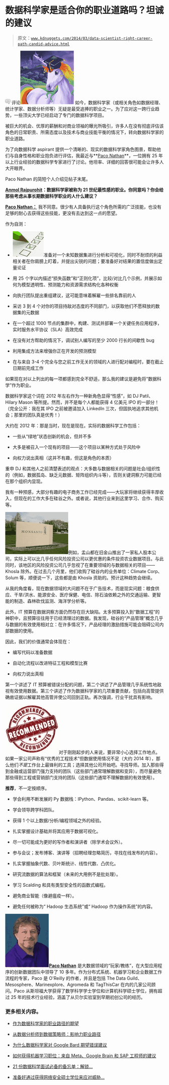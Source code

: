 # 数据科学家是适合你的职业道路吗？坦诚的建议

> 原文：[`www.kdnuggets.com/2014/03/data-scientist-right-career-path-candid-advice.html`](https://www.kdnuggets.com/2014/03/data-scientist-right-career-path-candid-advice.html)

![c](img/3d9c022da2d331bb56691a9617b91b90.png) 评论![独角兽数据科学家](img/b5d95968c8431ae21ec71cdaeecb2da7.png) 如今，数据科学家（或相关角色如数据经理、统计学家、数据分析师等）无疑是最受追捧的职业之一。为了应对这一跨行业趋势，一些顶尖大学已经启动了专门的数据科学项目。

被巨大的机会、优厚的薪酬和对商业领袖的曝光所吸引，许多人在没有彻底评估该角色的日常职责、所需态度以及技术与商业技能平衡的情况下，转向数据科学家的职业道路。

为了向数据科学 aspirant 提供一个清晰的、现实的数据科学家角色图景，帮助他们与自身性格和职业抱负进行评估，我最近与**[Paco Nathan](http://liber118.com/pxn/)**，一位拥有 25 年以上行业经验的数据科学专家进行了讨论。他坦率、详细的回答很可能会让许多人大开眼界。

Paco Nathan 的简短个人介绍见帖子末尾。

**[Anmol Rajpurohit](https://twitter.com/anmolrjprt)：数据科学家被称为 21 世纪最性感的职业。你同意吗？你会给那些考虑从事长期数据科学职业的人什么建议？**

**[Paco Nathan：](https://twitter.com/pacoid)** 我不同意。很少有人具备执行这个角色所需的广泛技能，也没有足够的耐心去获得这些技能，更没有去达到这一点的愿望。

作为自测：

+   ![自测](img/f40e537e0978a5e1e806031b3cf96776.png)准备对一个未知数据集进行分析和可视化，同时不耐烦的利益相关者在你肩膀上盯着，并提出尖锐的问题；要准备好对结果的置信度做出定量论证

+   用 25 个字以内描述“损失函数”和“正则化项”，比较/对比几个示例，并展示如何为模型透明性、预测能力和资源需求结构化各种权衡

+   向执行团队提出重组建议，这可能意味着解雇一些排名靠前的人

+   采访 3 到 4 个对你的项目持敌对态度的不同部门，以获取他们不愿释放的数据集的元数据

+   在一个超过 1000 节点的集群中，构建、测试并部署一个关键任务应用程序，实时服务水平协议（SLA）高效完成

+   在没有对方帮助的情况下，调试别人编写的至少 2000 行长的间歇性 bug

+   利用集成方法来增强你正在开发的预测模型

+   在与来自 3­-4 个完全与您之前工作无关的领域的人进行配对编程时，要在截止日期前完成工作

如果现在对以上列出的每一项都感到完全不舒适，那么我的建议是避免将“数据科学”作为职业。

数据科学家这个词在 2012 年左右作为一种新角色显得“性感”，如 DJ Patil、Hilary Mason 等所提。然而，并不是每个人都能获得 4 亿美元 IPO 的一部分！（完全公开：我在其 IPO 之前被邀请加入 LinkedIn 三次，但固执地追求其他机会；那里的团队真是优秀！）

大约在 2012 年：那是当时，现在是现在。实际的数据科学工作包括：

+   一些从“绿地”状态创新的机会，但并不多

+   大多是被召入一个现有的项目——这个项目以某种方式处于风险中

+   向权力说出真相（这并不有趣，但这是角色的本质）

重申 DJ 和其他人之前清楚表述的观点：大多数与数据相关的问题是社会/组织性的（例如，数据孤岛、缺乏元数据、矩阵组织内斗等），否则关键洞察力可能已经在那个组织内显现。

我有一种预感，大部分有趣的电子商务工作已经完成——大玩家将继续获得丰厚收入，但现在的工作大多在硅谷之外。或者说，其他行业来到这里学习、合作、购买等。

![孟山都公司](img/e8a9d68ac00fd82919991caeb4b0977b.png)例如，孟山都在旧金山推出了一家私人股本公司，实际上可以比几乎任何风险投资公司以更优惠的条件投资农业数据项目。与此同时，该地区的风险投资公司几乎忽视了在重要领域的与数据相关的项目——Khosla 除外。在过去几个月里，他们收购了硅谷内的业务单位：Climate Corp、Solum 等，顺便说一下，这些都是由 Khosla 资助的。预计这种趋势会继续。

从我的角度看，现在数据领域的大问题不在于广告技术，而是现实问题：粮食供应、干旱/洪水、能源安全、医疗保健、电信、除石油依赖之外的交通运输、更智能的制造、森林砍伐监测、海洋学分析等。

此外，IT 预算在数据洞察方面仍然存在巨大缺陷。太多预算投入到“数据工程”的神职中，且预算往往用于已经清理过的数据。我发现，硅谷的“产品管理”概念几乎与数据的有效使用相对立：在许多情况下，产品经理的激励措施可能会阻碍公司内部数据的使用。

因此，我们的价值通常会体现在：

+   编写代码以准备数据

+   自动化流程以改进特征工程和模型比赛

+   向权力说出真相

第一个讲述了 IT 预算被错误分配的问题，第二个讲述了产品管理几乎系统性地敌视有效使用数据。第三个讲述了作为数据科学家的几项重要贡献，包括向高管提供确凿证据以解雇其他高管并使公司回到正轨。再次强调，行业干扰具有影响。

![推荐](img/e0baa440d5e9a40e10d875d967793168.png)对于刚刚起步的人来说，要非常小心选择工作地点。如果一家公司声称有“优秀的工程技术”但数据使用情况不足（大约 2014 年），那么他们*不是*工作台上最锋利的工具；选择其他公司开始吧。寻找导师。加入那些得到金融或运营部门强力支持的团队（这些部门通常理解数据和变异），而尽量避免那些得到工程或营销部门支持的团队（这些部门通常不理解数据的有效使用）。

**推荐**，不一定按顺序。

+   学会利用不断发展的 Py 数据栈：IPython、Pandas、scikit-learn 等。

+   学会领导跨学科团队。

+   获得 1 个以上数据/分析/编程领域之外的经验。

+   扎实掌握设计基础并将其应用于数据可视化。

+   尽一切可能成为更好的写作者和演讲者（除学术会议外）。

+   参与会议；发布博客、演讲等（招聘经理忽略简历，寻找在线发布的内容）。

+   扎实掌握抽象代数、贝叶斯统计、线性代数、凸优化。

+   研究流数据的算法和框架（未来的大用例不是批处理）。

+   学习 Scalding 和具有类型安全性的函数式编程。

+   避免商业智能（像避瘟疫一样）。

+   避免任何被称为“ Hadoop 生态系统”或“ Hadoop 作为操作系统”的内容。

![Paco Nathan](img/b66f2b4768a1b914f36a7cce78c28e93.png)[**Paco Nathan**](http://liber118.com/pxn/) 是大数据领域的“玩家/教练”，在大型应用程序的创新数据团队中领导了 10 多年。作为分布式系统、机器学习和企业数据工作流程的专家，Paco 是 O'Reilly 的作者，并且是包括 The Data Guild、Mesosphere、Marinexplore、Agromeda 和 TagThisCar 在内的几家公司顾问。Paco 从斯坦福大学获得了数学科学学士学位和计算机科学硕士学位，拥有超过 25 年的技术行业经验，涵盖了从贝尔实验室到早期初创公司的经历。

### 更多相关内容。

+   [作为数据科学家的职业路径的期望](https://www.kdnuggets.com/2022/01/expect-career-path-data-scientist.html)

+   [从数据分析师到数据策略师：影响力职业路径](https://www.kdnuggets.com/2023/05/data-analyst-data-strategist-career-path-making-impact.html)

+   [为什么数据科学家对 Google Bard 期望错误建议](https://www.kdnuggets.com/2023/02/data-scientists-expect-flawed-advice-google-bard.html)

+   [如何获得机器学习职位：来自 Meta、Google Brain 和 SAP 工程师的建议](https://www.kdnuggets.com/2022/08/corise-land-ml-job-advice-engineers-meta-google-brain-sap.html)

+   [21 份数据科学面试必备的备忘单：解锁…](https://www.kdnuggets.com/2022/06/21-cheat-sheets-data-science-interviews.html)

+   [准备好通过获得网络安全硕士学位来应对威胁…](https://www.kdnuggets.com/2022/07/baypath-prepared-manage-threat-ms-cybersecurity.html)
